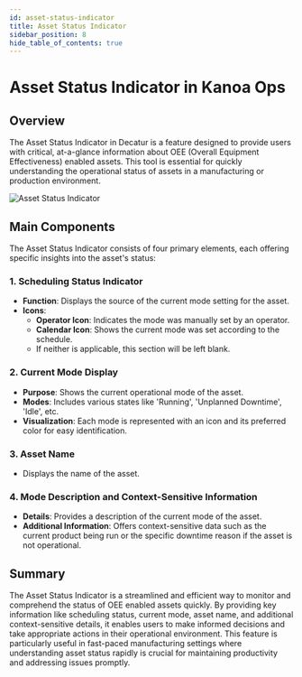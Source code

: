 ```yaml
---
id: asset-status-indicator
title: Asset Status Indicator
sidebar_position: 8
hide_table_of_contents: true
---
```


# Asset Status Indicator in Kanoa Ops

## Overview

The Asset Status Indicator in Decatur is a feature designed to provide users with critical, at-a-glance information about OEE (Overall Equipment Effectiveness) enabled assets. This tool is essential for quickly understanding the operational status of assets in a manufacturing or production environment.

![Asset Status Indicator](/img/ops-analytics-asset-status-indicator.png)

## Main Components

The Asset Status Indicator consists of four primary elements, each offering specific insights into the asset's status:

### 1. Scheduling Status Indicator
- **Function**: Displays the source of the current mode setting for the asset.
- **Icons**:
  - **Operator Icon**: Indicates the mode was manually set by an operator.
  - **Calendar Icon**: Shows the current mode was set according to the schedule.
  - If neither is applicable, this section will be left blank.

### 2. Current Mode Display
- **Purpose**: Shows the current operational mode of the asset.
- **Modes**: Includes various states like 'Running', 'Unplanned Downtime', 'Idle', etc.
- **Visualization**: Each mode is represented with an icon and its preferred color for easy identification.

### 3. Asset Name
- Displays the name of the asset.

### 4. Mode Description and Context-Sensitive Information
- **Details**: Provides a description of the current mode of the asset.
- **Additional Information**: Offers context-sensitive data such as the current product being run or the specific downtime reason if the asset is not operational.

## Summary

The Asset Status Indicator is a streamlined and efficient way to monitor and comprehend the status of OEE enabled assets quickly. By providing key information like scheduling status, current mode, asset name, and additional context-sensitive details, it enables users to make informed decisions and take appropriate actions in their operational environment. This feature is particularly useful in fast-paced manufacturing settings where understanding asset status rapidly is crucial for maintaining productivity and addressing issues promptly.

